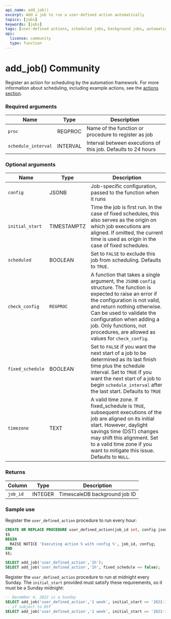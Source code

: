 ```yaml
---
api_name: add_job()
excerpt: Add a job to run a user-defined action automatically
topics: [jobs]
keywords: [jobs]
tags: [user-defined actions, scheduled jobs, background jobs, automation framework]
api:
  license: community
  type: function
---
```


# add_job() <Tag type="community">Community</Tag>

Register an action for scheduling by the automation framework. For more information about scheduling, including example actions, see the [actions section][using-actions].

### Required arguments

|Name|Type|Description|
|-|-|-|
|`proc`|REGPROC|Name of the function or procedure to register as job|
|`schedule_interval`|INTERVAL|Interval between executions of this job. Defaults to 24 hours|

### Optional arguments

|Name|Type|Description|
|-|-|-|
|`config`|JSONB|Job-specific configuration, passed to the function when it runs|
|`initial_start`|TIMESTAMPTZ|Time the job is first run. In the case of fixed schedules, this also serves as the origin on which job executions are aligned. If omitted, the current time is used as origin in the case of fixed schedules.|
|`scheduled`|BOOLEAN|Set to `FALSE` to exclude this job from scheduling. Defaults to `TRUE`. |
|`check_config`|`REGPROC`|A function that takes a single argument, the `JSONB` `config` structure. The function is expected to raise an error if the configuration is not valid, and return nothing otherwise. Can be used to validate the configuration when adding a job. Only functions, not procedures, are allowed as values for `check_config`.|
|`fixed_schedule`|BOOLEAN|Set to `FALSE` if you want the next start of a job to be determined as its last finish time plus the schedule interval. Set to `TRUE` if you want the next start of a job to begin `schedule_interval` after the last start. Defaults to `TRUE`|
|`timezone`|TEXT|A valid time zone. If fixed_schedule is `TRUE`, subsequent executions of the job are aligned on its initial start. However, daylight savings time (DST) changes may shift this alignment. Set to a valid time zone if you want to mitigate this issue. Defaults to `NULL`.|

### Returns

|Column|Type|Description|
|-|-|-|
|`job_id`|INTEGER|TimescaleDB background job ID|

### Sample use

Register the `user_defined_action` procedure to run every hour:

```sql
CREATE OR REPLACE PROCEDURE user_defined_action(job_id int, config jsonb) LANGUAGE PLPGSQL AS
$$
BEGIN
  RAISE NOTICE 'Executing action % with config %', job_id, config;
END
$$;

SELECT add_job('user_defined_action','1h');
SELECT add_job('user_defined_action','1h', fixed_schedule => false);
```

Register the `user_defined_action` procedure to run at midnight every Sunday.
The `initial_start` provided must satisfy these requirements, so it must be a Sunday midnight:

```sql
-- December 4, 2022 is a Sunday
SELECT add_job('user_defined_action','1 week', initial_start => '2022-12-04 00:00:00+00'::timestamptz);
-- if subject to DST
SELECT add_job('user_defined_action','1 week', initial_start => '2022-12-04 00:00:00+00'::timestamptz, timezone => 'Europe/Berlin');
```

[using-actions]: /use-timescale/:currentVersion:/user-defined-actions

